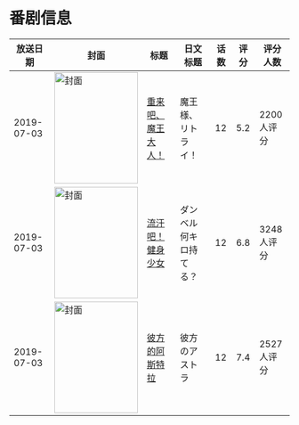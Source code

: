 # 番剧信息

|放送日期|封面|标题|日文标题|话数|评分|评分人数|
|---|---|---|---|---|---|---|
|2019-07-03|<img src="//lain.bgm.tv/pic/cover/c/3b/6e/260407_9InP0.jpg" alt="封面" style="width:150px;height:200px;object-fit:cover;">|[重来吧、魔王大人！](https://bangumi.tv/subject/260407)|魔王様、リトライ！|12|5.2|2200人评分|
|2019-07-03|<img src="//lain.bgm.tv/pic/cover/c/b7/b7/271724_32Jou.jpg" alt="封面" style="width:150px;height:200px;object-fit:cover;">|[流汗吧！健身少女](https://bangumi.tv/subject/271724)|ダンベル何キロ持てる？|12|6.8|3248人评分|
|2019-07-03|<img src="//lain.bgm.tv/pic/cover/c/2e/1e/273877_VS2qn.jpg" alt="封面" style="width:150px;height:200px;object-fit:cover;">|[彼方的阿斯特拉](https://bangumi.tv/subject/273877)|彼方のアストラ|12|7.4|2527人评分|
